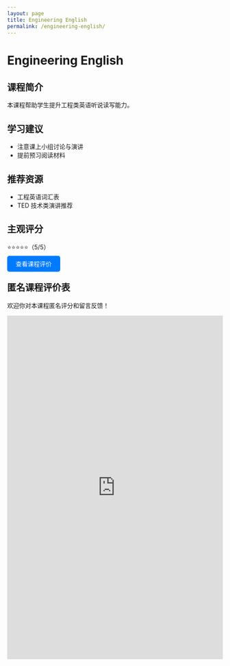 ```yaml
---
layout: page
title: Engineering English
permalink: /engineering-english/
---
```


# Engineering English

## 课程简介  
本课程帮助学生提升工程类英语听说读写能力。

## 学习建议  
- 注意课上小组讨论与演讲
- 提前预习阅读材料

## 推荐资源  
- 工程英语词汇表
- TED 技术类演讲推荐

## 主观评分  
⭐⭐⭐⭐⭐（5/5）

<p><a href="{{ site.baseurl }}/evaluation/" class="btn" style="padding:10px 20px; background:#007bff; color:white; border-radius:5px; text-decoration:none;">查看课程评价</a></p>

## 匿名课程评价表

欢迎你对本课程匿名评分和留言反馈！

<iframe src="https://docs.google.com/forms/d/e/1FAIpQLScFJlF7XaAVireiWmaw-erj2RuqXTYXQOzGlIkTpUB1RY_2LA/viewform?embedded=true" width="100%" height="800" frameborder="0" marginheight="0" marginwidth="0">
正在加载…
</iframe>
